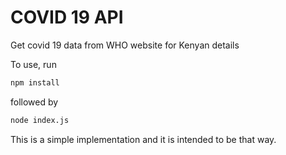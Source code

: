 # COVID 19 API

Get covid 19 data from WHO website for Kenyan details

To use, run

```bash
npm install
```

followed by 

```bash
node index.js
```

This is a simple implementation and it is intended to be that way.